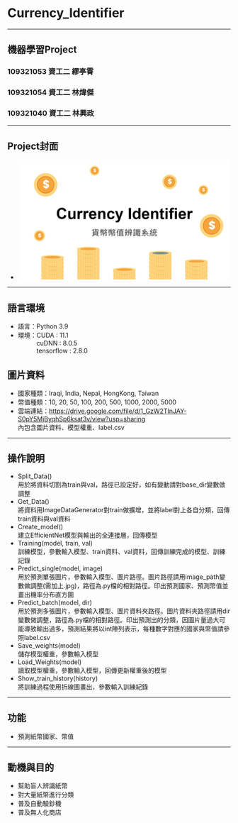 # Currency_Identifier

---

## 機器學習Project
### 109321053 資工二 繆亭霄
### 109321054 資工二 林煒傑
### 109321040 資工二 林興政

---

## Project封面
* ![image](https://github.com/CorgiCake/Currency_Identifier/blob/main/title.jpg)

---

## 語言環境
* 語言：Python 3.9
* 環境：CUDA : 11.1  
&emsp;&emsp;&emsp;cuDNN : 8.0.5  
&emsp;&emsp;&emsp;tensorflow : 2.8.0
       
## 圖片資料
* 國家種類：Iraqi, India, Nepal, HongKong, Taiwan
* 幣值種類：10, 20, 50, 100, 200, 500, 1000, 2000, 5000
* 雲端連結：https://drive.google.com/file/d/1_GzW2TInJAY-S0pY5MjByqhSp6ksat3v/view?usp=sharing  
內包含圖片資料、模型權重、label.csv


---

## 操作說明
* Split_Data()  
  用於將資料切割為train與val，路徑已設定好，如有變動請對base_dir變數做調整
* Get_Data()  
  將資料用ImageDataGenerator對train做擴增，並將label對上各自分類，回傳train資料與val資料
* Create_model()  
  建立EfficientNet模型與輸出的全連接層，回傳模型
* Training(model, train, val)  
  訓練模型，參數輸入模型、train資料、val資料，回傳訓練完成的模型、訓練記錄
* Predict_single(model, image)  
  用於預測單張圖片，參數輸入模型、圖片路徑。圖片路徑請用image_path變數做調整(需加上.jpg)，路徑為.py檔的相對路徑。印出預測國家、預測幣值並畫出機率分布直方圖
* Predict_batch(model, dir)  
  用於預測多張圖片，參數輸入模型、圖片資料夾路徑。圖片資料夾路徑請用dir變數做調整，路徑為.py檔的相對路徑。印出預測出的分類，因圖片量過大可能導致輸出過多，預測結果將以int陣列表示，每種數字對應的國家與幣值請參照label.csv
* Save_weights(model)  
  儲存模型權重，參數輸入模型
* Load_Weights(model)  
  讀取模型權重，參數輸入模型，回傳更新權重後的模型
* Show_train_history(history)  
  將訓練過程使用折線圖畫出，參數輸入訓練紀錄

---

## 功能
* 預測紙幣國家、幣值

---

## 動機與目的
* 幫助盲人辨識紙幣
* 對大量紙幣進行分類
* 普及自動驗鈔機
* 普及無人化商店

